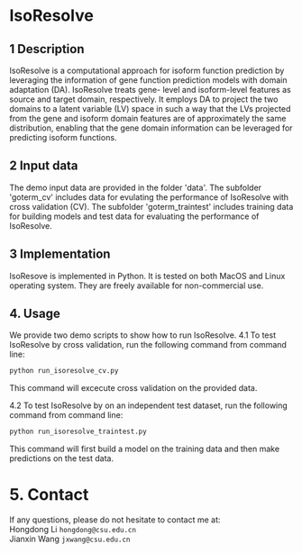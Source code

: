 # IsoResolve
## 1 Description
IsoResolve is a computational approach for isoform function prediction by leveraging the information of gene function prediction models with domain adaptation (DA). IsoResolve treats gene- level and isoform-level features as source and target domain, respectively. It employs DA to project the two domains to a latent variable (LV) space in such a way that the LVs projected from the gene and isoform domain features are of approximately the same distribution, enabling that the gene domain information can be leveraged for predicting isoform functions.


## 2 Input data
The demo input data are provided in the folder 'data'. The subfolder 'goterm_cv' includes data for evulating the performance of IsoResolve with cross validation (CV). The subfolder 'goterm_traintest' includes training data for building models and test data for evaluating the performance of IsoResolve.

## 3 Implementation

IsoResove is implemented in Python. It is tested on both MacOS and Linux operating system. They are freely available for non-commercial use.<br>

## 4. Usage
We provide two demo scripts to show how to run IsoResolve.
4.1 To test IsoResolve by cross validation, run the following command from command line:
```bash
python run_isoresolve_cv.py
```

This command will excecute cross validation on the provided data.


4.2 To test IsoResolve by on an independent test dataset, run the following command from command line:
```bash
python run_isoresolve_traintest.py
```

This command will first build a model on the training data and then make predictions on the test data.

# 5. Contact
If any questions, please do not hesitate to contact me at:
<br>
Hongdong Li `hongdong@csu.edu.cn`
<br>
Jianxin Wang `jxwang@csu.edu.cn`


